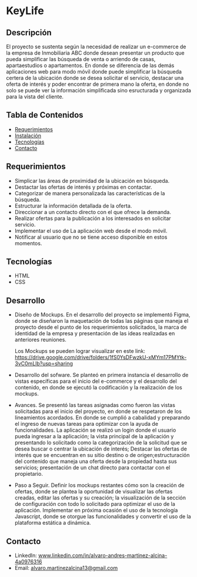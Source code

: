# KeyLife

## Descripción

El proyecto se sustenta según la necesidad de realizar un e-commerce de la empresa de Inmobiliaria ABC donde desean presentar un producto que pueda simplificar las búsqueda de venta o arriendo de casas, apartaestudios o apartamentos. En donde se diferencia de las demás aplicaciones web para modo móvil donde puede simplificar la
búsqueda certera de la ubicación donde se desea solicitar el servicio, destacar una oferta de interés y poder encontrar de primera mano la oferta, en donde no solo se puede ver la información simplificada sino esructurada y organizada para la vista del cliente.

## Tabla de Contenidos

- [Requerimientos](#Requerimientos)
- [Instalación](#instalación)
- [Tecnologías](#Tecnologías)
- [Contacto](#contacto)

## Requerimientos
- Simplicar las áreas de proximidad de la ubicación en búsqueda.
- Destactar las ofertas de interés y próximas en contactar.
- Categorizar de manera personalizada las características de la búsqueda.
- Estructurar la información detallada de la oferta.
- Direccionar a un contacto directo con el que ofrece la demanda.
- Realizar ofertas para la publicación a los interesados en solicitar servicio.
- Implementar el uso de La aplicación web desde el modo móvil.
- Notificar al usuario que no se tiene acceso disponible en estos momentos.

## Tecnologías
- HTML
- CSS

## Desarrollo
- Diseño de Mockups.
En el desarrollo del proyecto se implementó Figma, donde se diseñaron la maquetación de todas las páginas que maneja el proyecto desde el punto de los requerimientos
solicitados, la marca de identidad de la empresa y presentación de las ideas realizadas en anteriores reuniones.

  Los Mockups se pueden lograr visualizar en este link: 
  https://drive.google.com/drive/folders/1fS0YsDFwzkU-xMYm17PMYtk-3vC0mLlb?usp=sharing

- Desarrollo del sofware.
Se planteó en primera instancia el desarrollo de vistas específicas para el inicio del e-commerce y el desarrollo del contenido, en donde se ejecutó la codificación y
la realización de los mockups.

- Avances.
Se presentó las tareas asignadas como fueron las vistas solicitadas para el inicio del proyecto, en donde se respetaron de los lineamientos acordados. En donde se 
cumplió a cabalidad y preparando el ingreso de nuevas tareas para optimizar con la ayuda de funcionalidades.
La aplicación se realizó un login donde el usuario pueda ingresar a la aplicación; la vista principal de la aplicación y presentando lo solicitado como la 
categorización de la solicitud que se desea buscar o centrar la ubicación de interés; Destacar las ofertas de interés que se encuentran en su sitio destino o de 
origen;estructuración del contenido que maneja una oferta desde la propiedad hasta sus servicios; presentación de un chat directo para contactar con el propietario.

- Paso a Seguir.
Definir los mockups restantes cómo son la creación de ofertas, donde se plantea la oportunidad de visualizar las ofertas creadas, editar las ofertas y su creación; la
visualización de la sección de configuración con todo lo solicitado para optimizar el uso de la aplicación. Implementar en próxima ocasión el uso de la tecnología 
Javascript, donde se otorgue las funcionalidades y convertir el uso de la plataforma estática a dinámica.  

## Contacto
- LinkedIn: www.linkedin.com/in/alvaro-andres-martinez-alcina-4a0976316
- Email: alvaro.martinezalcina13@gmail.com
